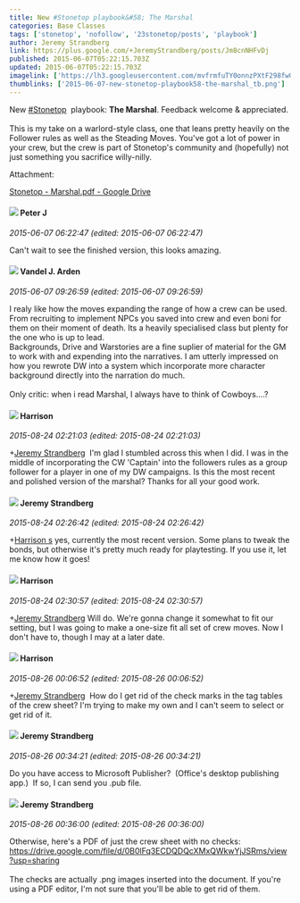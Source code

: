 ```yaml
---
title: New #Stonetop playbook&#58; The Marshal
categories: Base Classes
tags: ['stonetop', 'nofollow', '23stonetop/posts', 'playbook']
author: Jeremy Strandberg
link: https://plus.google.com/+JeremyStrandberg/posts/Jm8cnNHFvDj
published: 2015-06-07T05:22:15.703Z
updated: 2015-06-07T05:22:15.703Z
imagelink: ['https://lh3.googleusercontent.com/mvfrmfuTY0onnzPXtF298fwGigXK3NYDKorTD3_FmDYbD0gH7zdlD1yUYK34R5k9angfphuWEEoXRGVi1pAstYRI0284rTigDR4tzLUG_ShkNtpywmOxQcIJA162YA8zM8gC28E_=s1600']
thumblinks: ['2015-06-07-new-stonetop-playbook58-the-marshal_tb.png']
---
```


New  <a rel="nofollow" class="ot-hashtag" href="https://plus.google.com/s/%23Stonetop/posts">#Stonetop</a>  playbook: <b>The Marshal</b>. Feedback welcome &amp; appreciated.<br /><br />This is my take on a warlord-style class, one that leans pretty heavily on the Follower rules as well as the Steading Moves. You&#39;ve got a lot of power in your crew, but the crew is part of Stonetop&#39;s community and (hopefully) not just something you sacrifice willy-nilly.


Attachment:

<a href='https://drive.google.com/file/d/0B0lFq3ECDQDQYll4Zm15YjIxUnM/view?usp=sharing'>Stonetop - Marshal.pdf - Google Drive</a>


<div id='comment z13nhl3ylsqyxv5ve23xx5phrtj5hr4t5'>
  <h4><img src='{{site.baseurl}}//images/avatars/113692337653837882568_photo.jpg'> Peter J</h4>
      <p><cite>2015-06-07 06:22:47 (edited: 2015-06-07 06:22:47)</cite></p>
        <p>Can&#39;t wait to see the finished version, this looks amazing.</p>
</div>
        

<div id='comment z13nhl3ylsqyxv5ve23xx5phrtj5hr4t5'>
  <h4><img src='{{site.baseurl}}//images/avatars/110379071860057622816_photo.jpg'> Vandel J. Arden</h4>
      <p><cite>2015-06-07 09:26:59 (edited: 2015-06-07 09:26:59)</cite></p>
        <p>I realy like how the moves expanding the range of how a crew can be used. From recruiting to implement NPCs you saved into crew and even boni for them on their moment of death. Its a heavily specialised class but plenty for the one who is up to lead.<br />Backgrounds, Drive and Warstories are a fine suplier of material for the GM to work with and expending into the narratives. I am utterly impressed on how you rewrote DW into a system which incorporate more character background directly into the narration do much.<br /><br />Only critic: when i read Marshal, I always have to think of Cowboys....?</p>
</div>
        

<div id='comment z13nhl3ylsqyxv5ve23xx5phrtj5hr4t5'>
  <h4><img src='{{site.baseurl}}//images/avatars/114186342843586498680_photo.jpg'> Harrison</h4>
      <p><cite>2015-08-24 02:21:03 (edited: 2015-08-24 02:21:03)</cite></p>
        <p><span class="proflinkWrapper"><span class="proflinkPrefix">+</span><a class="proflink" href="https://plus.google.com/102595580176380683252" oid="102595580176380683252">Jeremy Strandberg</a></span>  I&#39;m glad I stumbled across this when I did. I was in the middle of incorporating the CW &#39;Captain&#39; into the followers rules as a group follower for a player in one of my DW campaigns. Is this the most recent and polished version of the marshal? Thanks for all your good work.</p>
</div>
        

<div id='comment z13nhl3ylsqyxv5ve23xx5phrtj5hr4t5'>
  <h4><img src='{{site.baseurl}}//images/avatars/102595580176380683252_photo.jpg'> Jeremy Strandberg</h4>
      <p><cite>2015-08-24 02:26:42 (edited: 2015-08-24 02:26:42)</cite></p>
        <p><span class="proflinkWrapper"><span class="proflinkPrefix">+</span><a class="proflink" href="https://plus.google.com/114186342843586498680" oid="114186342843586498680">Harrison s</a></span> yes, currently the most recent version. Some plans to tweak the bonds, but otherwise it&#39;s pretty much ready for playtesting. If you use it, let me know how it goes!</p>
</div>
        

<div id='comment z13nhl3ylsqyxv5ve23xx5phrtj5hr4t5'>
  <h4><img src='{{site.baseurl}}//images/avatars/114186342843586498680_photo.jpg'> Harrison</h4>
      <p><cite>2015-08-24 02:30:57 (edited: 2015-08-24 02:30:57)</cite></p>
        <p><span class="proflinkWrapper"><span class="proflinkPrefix">+</span><a class="proflink" href="https://plus.google.com/102595580176380683252" oid="102595580176380683252">Jeremy Strandberg</a></span> Will do. We&#39;re gonna change it somewhat to fit our setting, but I was going to make a one-size fit all set of crew moves. Now I don&#39;t have to, though I may at a later date. </p>
</div>
        

<div id='comment z13nhl3ylsqyxv5ve23xx5phrtj5hr4t5'>
  <h4><img src='{{site.baseurl}}//images/avatars/114186342843586498680_photo.jpg'> Harrison</h4>
      <p><cite>2015-08-26 00:06:52 (edited: 2015-08-26 00:06:52)</cite></p>
        <p><span class="proflinkWrapper"><span class="proflinkPrefix">+</span><a class="proflink" href="https://plus.google.com/102595580176380683252" oid="102595580176380683252">Jeremy Strandberg</a></span>  How do I get rid of the check marks in the tag tables of the crew sheet? I&#39;m trying to make my own and I can&#39;t seem to select or get rid of it.</p>
</div>
        

<div id='comment z13nhl3ylsqyxv5ve23xx5phrtj5hr4t5'>
  <h4><img src='{{site.baseurl}}//images/avatars/102595580176380683252_photo.jpg'> Jeremy Strandberg</h4>
      <p><cite>2015-08-26 00:34:21 (edited: 2015-08-26 00:34:21)</cite></p>
        <p>Do you have access to Microsoft Publisher?  (Office&#39;s desktop publishing app.)  If so, I can send you .pub file.  </p>
</div>
        

<div id='comment z13nhl3ylsqyxv5ve23xx5phrtj5hr4t5'>
  <h4><img src='{{site.baseurl}}//images/avatars/102595580176380683252_photo.jpg'> Jeremy Strandberg</h4>
      <p><cite>2015-08-26 00:36:00 (edited: 2015-08-26 00:36:00)</cite></p>
        <p>Otherwise, here&#39;s a PDF of just the crew sheet with no checks:<br /><a href="https://drive.google.com/file/d/0B0lFq3ECDQDQcXMxQWkwYjJSRms/view?usp=sharing" class="ot-anchor">https://drive.google.com/file/d/0B0lFq3ECDQDQcXMxQWkwYjJSRms/view?usp=sharing</a><br /><br />The checks are actually .png images inserted into the document. If you&#39;re using a PDF editor, I&#39;m not sure that you&#39;ll be able to get rid of them.</p>
</div>
        